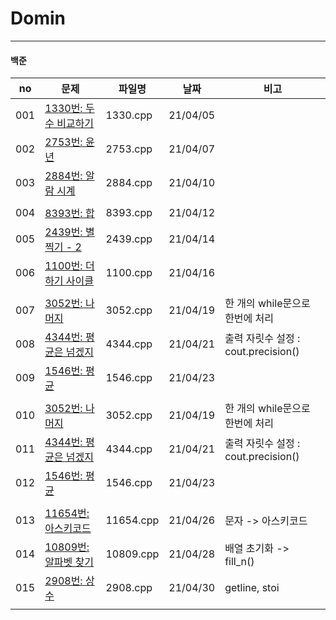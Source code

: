 # Domin
---

#### 백준

|no|문제|파일명|날짜|비고|
|-----|------------------------------------------------------------------|----------|----------|-------------------------|
| 001 | [1330번: 두 수 비교하기](https://www.acmicpc.net/problem/1330)    | 1330.cpp | 21/04/05 |   |
| 002 | [2753번: 윤년](https://www.acmicpc.net/problem/2753)             | 2753.cpp | 21/04/07 |   |
| 003 | [2884번: 알람 시계](https://www.acmicpc.net/problem/2884)        | 2884.cpp | 21/04/10 |   |
||||||||||
| 004 | [8393번: 합](https://www.acmicpc.net/problem/8393)                | 8393.cpp | 21/04/12 |  |
| 005 | [2439번: 별찍기 - 2](https://www.acmicpc.net/problem/2439)        | 2439.cpp | 21/04/14 |  |
| 006 | [1100번: 더하기 사이클](https://www.acmicpc.net/problem/1100)        | 1100.cpp | 21/04/16 | 
|||||||||||
| 007 | [3052번: 나머지](https://www.acmicpc.net/problem/3052)              | 3052.cpp | 21/04/19 | 한 개의 while문으로 한번에 처리 | 
| 008 | [4344번: 평균은 넘겠지](https://www.acmicpc.net/problem/4344)       | 4344.cpp | 21/04/21 | 출력 자릿수 설정 : cout.precision() | 
| 009 | [1546번: 평균](https://www.acmicpc.net/problem/1546)              | 1546.cpp | 21/04/23 | | 
||||||||||
| 010 | [3052번: 나머지](https://www.acmicpc.net/problem/3052)              | 3052.cpp | 21/04/19 | 한 개의 while문으로 한번에 처리 | 
| 011 | [4344번: 평균은 넘겠지](https://www.acmicpc.net/problem/4344)       | 4344.cpp | 21/04/21 | 출력 자릿수 설정 : cout.precision() | 
| 012 | [1546번: 평균](https://www.acmicpc.net/problem/1546)              | 1546.cpp | 21/04/23 | | 
||||||||||
| 013 | [11654번: 아스키코드](https://www.acmicpc.net/problem/11654)        | 11654.cpp | 21/04/26 | 문자 -> 아스키코드 | 
| 014 | [10809번: 알파벳 찾기](https://www.acmicpc.net/problem/10809)       | 10809.cpp | 21/04/28 | 배열 초기화 -> fill_n() | 
| 015 | [2908번:  상수](https://www.acmicpc.net/problem/2908)              | 2908.cpp | 21/04/30 | getline, stoi | 
||||||||||
